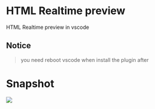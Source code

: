 # HTML Realtime preview

HTML Realtime preview in vscode


## Notice

> you need reboot vscode when install the plugin after

# Snapshot


![](https://tva1.sinaimg.cn/large/007S8ZIlgy1geftx7myqag30xc0i6avp.gif)